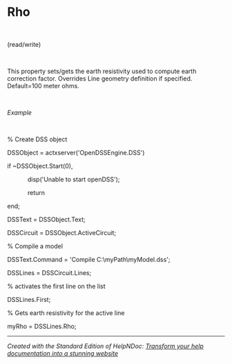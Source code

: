 # Rho

&nbsp;

(read/write)

&nbsp;

This property sets/gets the earth resistivity used to compute earth correction factor. Overrides Line geometry definition if specified. Default=100 meter ohms. &nbsp;

&nbsp;

*Example*

&nbsp;

% Create DSS object

DSSObject = actxserver('OpenDSSEngine.DSS')

if ~DSSObject.Start(0),

&nbsp; &nbsp; &nbsp; &nbsp; &nbsp; &nbsp; disp('Unable to start openDSS');

&nbsp; &nbsp; &nbsp; &nbsp; &nbsp; &nbsp; return

end;

DSSText = DSSObject.Text;

DSSCircuit = DSSObject.ActiveCircuit;

% Compile a model &nbsp; &nbsp;

DSSText.Command = 'Compile C:\\myPath\\myModel.dss';

DSSLines = DSSCircuit.Lines;

% activates the first line on the list

DSSLines.First;

% Gets earth resistivity for the active line

myRho = DSSLines.Rho;

***
_Created with the Standard Edition of HelpNDoc: [Transform your help documentation into a stunning website](<https://www.helpndoc.com/feature-tour/produce-html-websites/>)_
